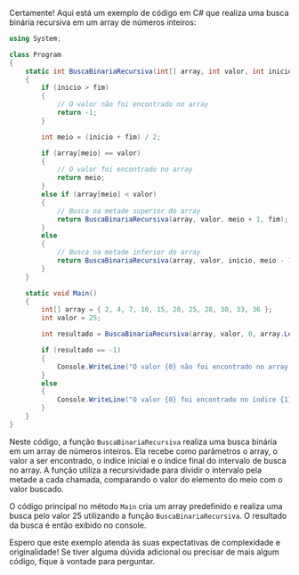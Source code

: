 Certamente! Aqui está um exemplo de código em C# que realiza uma busca binária recursiva em um array de números inteiros:

```csharp
using System;

class Program
{
    static int BuscaBinariaRecursiva(int[] array, int valor, int inicio, int fim)
    {
        if (inicio > fim)
        {
            // O valor não foi encontrado no array
            return -1;
        }

        int meio = (inicio + fim) / 2;

        if (array[meio] == valor)
        {
            // O valor foi encontrado no array
            return meio;
        }
        else if (array[meio] < valor)
        {
            // Busca na metade superior do array
            return BuscaBinariaRecursiva(array, valor, meio + 1, fim);
        }
        else
        {
            // Busca na metade inferior do array
            return BuscaBinariaRecursiva(array, valor, inicio, meio - 1);
        }
    }

    static void Main()
    {
        int[] array = { 2, 4, 7, 10, 15, 20, 25, 28, 30, 33, 36 };
        int valor = 25;

        int resultado = BuscaBinariaRecursiva(array, valor, 0, array.Length - 1);

        if (resultado == -1)
        {
            Console.WriteLine("O valor {0} não foi encontrado no array.", valor);
        }
        else
        {
            Console.WriteLine("O valor {0} foi encontrado no índice {1} do array.", valor, resultado);
        }
    }
}
```

Neste código, a função `BuscaBinariaRecursiva` realiza uma busca binária em um array de números inteiros. Ela recebe como parâmetros o array, o valor a ser encontrado, o índice inicial e o índice final do intervalo de busca no array. A função utiliza a recursividade para dividir o intervalo pela metade a cada chamada, comparando o valor do elemento do meio com o valor buscado.

O código principal no método `Main` cria um array predefinido e realiza uma busca pelo valor 25 utilizando a função `BuscaBinariaRecursiva`. O resultado da busca é então exibido no console.

Espero que este exemplo atenda às suas expectativas de complexidade e originalidade! Se tiver alguma dúvida adicional ou precisar de mais algum código, fique à vontade para perguntar.